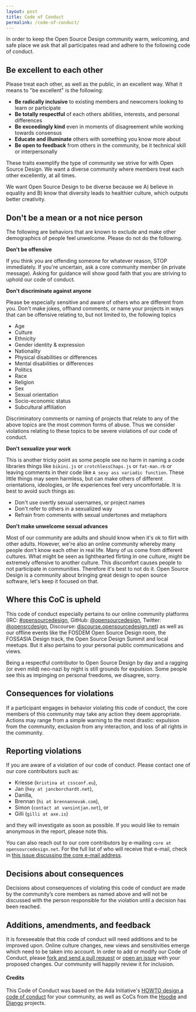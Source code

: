 ```yaml
---
layout: post
title: Code of Conduct
permalink: /code-of-conduct/
---
```


In order to keep the Open Source Design community warm, welcoming, and safe place we ask that all participates read and adhere to the following code of conduct.

## Be excellent to each other

Please treat each other, as well as the public, in an excellent way. What it means to "be excellent" is the following:

- **Be radically inclusive** to existing members and newcomers looking to learn or participate
- **Be totally respectful** of each others abilities, interests, and personal differences
- **Be exceedingly kind** even in moments of disagreement while working towards consensus
- **Educate and illuminate** others with something you  know more about
- **Be open to feedback** from others in the community, be it technical skill or interpersonally

These traits exemplify the type of community we strive for with Open Source Design. We want a diverse community where members treat each other excellently, at all times.

We want Open Source Design to be diverse because we A) believe in equality and B) know that diversity leads to healthier culture, which outputs better creativity.

## Don't be a mean or a not nice person

The following are behaviors that are known to exclude and make other demographics of people feel unwelcome. Please do not do the following.

**Don't be offensive**

If you think you are offending someone for whatever reason, STOP immediately. If you're uncertain, ask a core community member (in private message). Asking for guidance will show good faith that you are striving to uphold our code of conduct.

**Don't discriminate against anyone**

Please be especially sensitive and aware of others who are different from you. Don't make jokes, offhand comments, or name your projects in ways that can be offensive relating to, but not limited to, the following topics

- Age
- Culture
- Ethnicity
- Gender identity & expression
- Nationality
- Physical disabilities or differences
- Mental disabilities or differences
- Politics
- Race
- Religion
- Sex
- Sexual orientation
- Socio-economic status
- Subcultural affiliation

Discriminatory comments or naming of projects that relate to any of the above topics are the most common forms of abuse. Thus we consider violations relating to these topics to be severe violations of our code of conduct.

**Don't sexualize your work**

This is another tricky point as some people see no harm in naming a code libraries things like `bikini.js` or `crotchlessChaps.js` or `fat-man.rb` or leaving comments in their code like `A sexy ass variadic function`. These little things may seem harmless, but can make others of different orientations, ideologies, or life experiences feel very uncomfortable. It is best to avoid such things as:

- Don't use overtly sexual usernames, or project names
- Don't refer to others in a sexualized way
- Refrain from comments with sexual undertones and metaphors

**Don't make unwelcome sexual advances**

Most of our community are adults and should know when it's ok to flirt with other adults. However, we're also an online community whereby many people don't know each other in real life. Many of us come from different cultures. What might be seen as lighthearted flirting in one culture, might be extremely offensive to another culture. This discomfort causes people to not participate in communities. Therefore it's best to not do it. Open Source Design is a community about bringing great design to open source software, let's keep it focused on that.

## Where this CoC is upheld

This code of conduct especially pertains to our online community platforms (IRC: [#opensourcedesign](http://chat.opensourcedesign.net), GitHub: [@opensourcedesign](https://github.com/opensourcedesign), Twitter: [@opensrcdesign](https://twitter.com/opensrcdesign), Discourse: [discourse.opensourcedesign.net](https://discourse.opensourcedesign.net)) as well as our offline events like the FOSDEM Open Source Design room, the FOSSASIA Design track, the Open Source Design Summit and local meetups. But it also pertains to your personal public communications and views.

Being a respectful contributor to Open Source Design by day and a ragging (or even mild) neo-nazi by night is still grounds for expulsion. Some people see this as impinging on personal freedoms, we disagree, sorry.

## Consequences for violations

If a participant engages in behavior violating this code of conduct, the core members of this community may take any action they deem appropriate. Actions may range from a simple warning to the most drastic: expulsion from the community, exclusion from any interaction, and loss of all rights in the community.

## Reporting violations

If you are aware of a violation of our code of conduct. Please contact one of our core contributors such as: 
* Kriesse (`kristina at cssconf.eu`),  
* Jan (`hey at jancborchardt.net`), 
* Danilla,
* Brennan (`hi at brennannovak.com`), 
* Simon (`contact at vansintjan.net`), or 
* Gilli (`gilli at axe.is`) 

and they will investigate as soon as possible. If you would like to remain anonymous in the report, please note this.

You can also reach out to our core contributors by e-mailing `core at opensourcedesign.net`. For the full list of who will receive that e-mail, check in [this issue discussing the core e-mail address](https://github.com/opensourcedesign/organization/issues/63#issuecomment-293839577).

## Decisions about consequences

Decisions about consequences of violating this code of conduct are made by the community’s core members as named above and will not be discussed with the person responsible for the violation until a decision has been reached.

## Additions, amendments, and feedback

It is foreseeable that this code of conduct will need additions and to be improved upon. Online culture changes, new views and sensitivities emerge which need to be taken into account. In order to add or modify our Code of Conduct, please [fork and send a pull request](https://github.com/opensourcedesign/opensourcedesign.github.io) or [open an issue](https://github.com/opensourcedesign/opensourcedesign.github.io/issues) with your proposed changes. Our community will happily review it for inclusion.

#### Credits

This Code of Conduct was based on the Ada Initiative's [HOWTO design a code of conduct](//adainitiative.org/2014/02/howto-design-a-code-of-conduct-for-your-community/) for your community, as well as CoCs from the [Hoodie](http://hood.ie/code-of-conduct/) and [Django](https://www.djangoproject.com/conduct/) projects.
